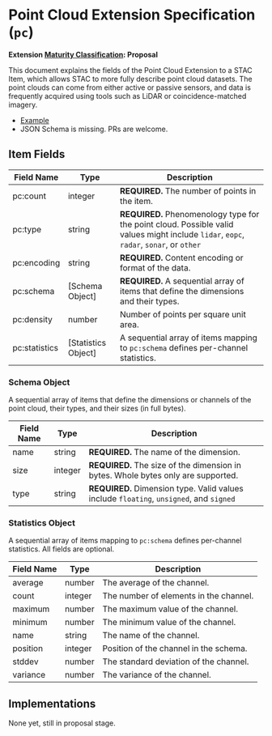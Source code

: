 # Point Cloud Extension Specification (`pc`)

**Extension [Maturity Classification](../README.md#extension-maturity): Proposal**

This document explains the fields of the Point Cloud Extension to a STAC Item,
which allows STAC to more fully describe point cloud datasets. The point clouds can
come from either active or passive sensors, and data is frequently acquired using
tools such as LiDAR or coincidence-matched imagery.

- [Example](examples/example-autzen.json)
- JSON Schema is missing. PRs are welcome.

## Item Fields

| Field Name    | Type                | Description |
| ------------- | ------------------- | ----------- |
| pc:count      | integer             | **REQUIRED.** The number of points in the item. |
| pc:type       | string              | **REQUIRED.** Phenomenology type for the point cloud. Possible valid values might include `lidar`, `eopc`, `radar`, `sonar`, or `other` |
| pc:encoding   | string              | **REQUIRED.** Content encoding or format of the data. |
| pc:schema     | [Schema Object]     | **REQUIRED.** A sequential array of items that define the dimensions and their types. |
| pc:density    | number              | Number of points per square unit area. |
| pc:statistics | [Statistics Object] | A sequential array of items mapping to `pc:schema` defines per-channel statistics. |

### Schema Object

A sequential array of items that define the dimensions or channels of
the point cloud, their types, and their sizes (in full bytes).

| Field Name | Type    | Description |
| ---------- | ------- | -------------------------- |
| name       | string  | **REQUIRED.** The name of the dimension. |
| size       | integer | **REQUIRED.** The size of the dimension in bytes. Whole bytes only are supported.|
| type       | string  | **REQUIRED.** Dimension type. Valid values include `floating`, `unsigned`, and `signed`|

### Statistics Object

A sequential array of items mapping to `pc:schema` defines per-channel statistics. All fields
are optional.

| Field Name | Type    | Description |
| ---------- | ------- | ----------- |
| average    | number  | The average of the channel. |
| count      | integer | The number of elements in the channel. |
| maximum    | number  | The maximum value of the channel. |
| minimum    | number  | The minimum value of the channel. |
| name       | string  | The name of the channel. |
| position   | integer | Position of the channel in the schema.|
| stddev     | number  | The standard deviation of the channel. |
| variance   | number  | The variance of the channel. |

## Implementations

None yet, still in proposal stage.

